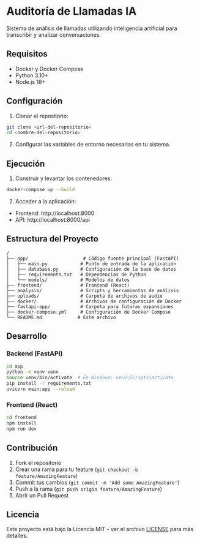 # Auditoría de Llamadas IA

Sistema de análisis de llamadas utilizando inteligencia artificial para transcribir y analizar conversaciones.

## Requisitos

- Docker y Docker Compose
- Python 3.10+
- Node.js 18+

## Configuración

1. Clonar el repositorio:
```bash
git clone <url-del-repositorio>
cd <nombre-del-repositorio>
```

2. Configurar las variables de entorno necesarias en tu sistema.

## Ejecución

1. Construir y levantar los contenedores:
```bash
docker-compose up --build
```

2. Acceder a la aplicación:
- Frontend: http://localhost:8000
- API: http://localhost:8000/api

## Estructura del Proyecto

```
/
├── app/                    # Código fuente principal (FastAPI)
│   ├── main.py            # Punto de entrada de la aplicación
│   ├── database.py        # Configuración de la base de datos
│   ├── requirements.txt   # Dependencias de Python
│   └── models/            # Modelos de datos
├── frontend/              # Frontend (React)
├── analysis/              # Scripts y herramientas de análisis
├── uploads/               # Carpeta de archivos de audio
├── docker/                # Archivos de configuración de Docker
├── fastapi-app/           # Carpeta para futuras expansiones
├── docker-compose.yml     # Configuración de Docker Compose
└── README.md             # Este archivo
```

## Desarrollo

### Backend (FastAPI)

```bash
cd app
python -m venv venv
source venv/bin/activate  # En Windows: venv\Scripts\activate
pip install -r requirements.txt
uvicorn main:app --reload
```

### Frontend (React)

```bash
cd frontend
npm install
npm run dev
```

## Contribución

1. Fork el repositorio
2. Crear una rama para tu feature (`git checkout -b feature/AmazingFeature`)
3. Commit tus cambios (`git commit -m 'Add some AmazingFeature'`)
4. Push a la rama (`git push origin feature/AmazingFeature`)
5. Abrir un Pull Request

## Licencia

Este proyecto está bajo la Licencia MIT - ver el archivo [LICENSE](LICENSE) para más detalles. 